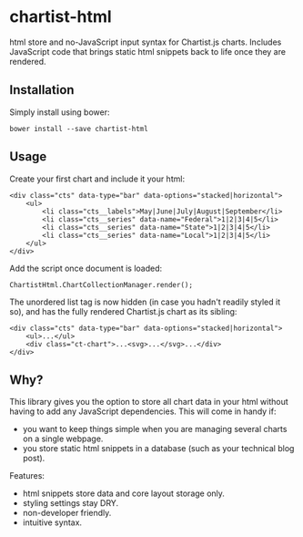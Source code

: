 # chartist-html

html store and no-JavaScript input syntax for Chartist.js charts. Includes JavaScript code that brings static html snippets back to life once they are rendered.

## Installation

Simply install using bower:

	bower install --save chartist-html

## Usage

Create your first chart and include it your html:

	<div class="cts" data-type="bar" data-options="stacked|horizontal">
		<ul>
			<li class="cts__labels">May|June|July|August|September</li>
			<li class="cts__series" data-name="Federal">1|2|3|4|5</li>
			<li class="cts__series" data-name="State">1|2|3|4|5</li>
			<li class="cts__series" data-name="Local">1|2|3|4|5</li>
		</ul>
	</div>

Add the script once document is loaded:

	ChartistHtml.ChartCollectionManager.render();

The unordered list tag is now hidden (in case you hadn't readily styled it so), and has the fully rendered Chartist.js chart as its sibling:

	<div class="cts" data-type="bar" data-options="stacked|horizontal">
		<ul>...</ul>
		<div class="ct-chart">...<svg>...</svg>...</div>
	</div>

## Why?

This library gives you the option to store all chart data in your html without having to add any JavaScript dependencies. This will come in handy if:
* you want to keep things simple when you are managing several charts on a single webpage.
* you store static html snippets in a database (such as your technical blog post).

Features:
* html snippets store data and core layout storage only.
* styling settings stay DRY.
* non-developer friendly.
* intuitive syntax.